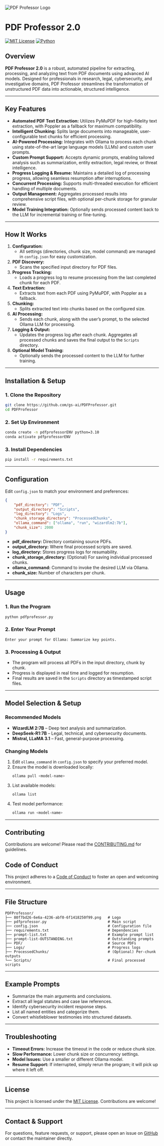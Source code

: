![PDF Professor Logo](80f7bd26-6e6a-4236-abf0-6f1418250f99.png)

# PDF Professor 2.0
[![MIT License](https://img.shields.io/badge/license-MIT-green.svg)](LICENSE)
[![Python](https://img.shields.io/badge/python-3.10%2B-blue.svg)](https://www.python.org/downloads/)

## Overview

**PDF Professor 2.0** is a robust, automated pipeline for extracting, processing, and analyzing text from PDF documents using advanced AI models. Designed for professionals in research, legal, cybersecurity, and investigative domains, PDF Professor streamlines the transformation of unstructured PDF data into actionable, structured intelligence.

---

## Key Features

- **Automated PDF Text Extraction:** Utilizes PyMuPDF for high-fidelity text extraction, with Poppler as a fallback for maximum compatibility.
- **Intelligent Chunking:** Splits large documents into manageable, user-configurable text chunks for efficient processing.
- **AI-Powered Processing:** Integrates with Ollama to process each chunk using state-of-the-art large language models (LLMs) and custom user prompts.
- **Custom Prompt Support:** Accepts dynamic prompts, enabling tailored analysis such as summarization, entity extraction, legal review, or threat intelligence.
- **Progress Logging & Resume:** Maintains a detailed log of processing progress, allowing seamless resumption after interruptions.
- **Concurrent Processing:** Supports multi-threaded execution for efficient handling of multiple documents.
- **Output Management:** Aggregates processed results into comprehensive script files, with optional per-chunk storage for granular review.
- **Model Training Integration:** Optionally sends processed content back to the LLM for incremental training or fine-tuning.

---

## How It Works

1. **Configuration:**
   - All settings (directories, chunk size, model command) are managed in `config.json` for easy customization.
2. **PDF Discovery:**
   - Scans the specified input directory for PDF files.
3. **Progress Tracking:**
   - Loads a progress log to resume processing from the last completed chunk for each PDF.
4. **Text Extraction:**
   - Extracts text from each PDF using PyMuPDF, with Poppler as a fallback.
5. **Chunking:**
   - Splits extracted text into chunks based on the configured size.
6. **AI Processing:**
   - Sends each chunk, along with the user’s prompt, to the selected Ollama LLM for processing.
7. **Logging & Output:**
   - Updates the progress log after each chunk. Aggregates all processed chunks and saves the final output to the `Scripts` directory.
8. **Optional Model Training:**
   - Optionally sends the processed content to the LLM for further training.

---

## Installation & Setup

### 1. Clone the Repository
```bash
git clone https://github.com/gs-ai/PDFProfessor.git
cd PDFProfessor
```

### 2. Set Up Environment
```bash
conda create -n pdfprofessorENV python=3.10
conda activate pdfprofessorENV
```

### 3. Install Dependencies
```bash
pip install -r requirements.txt
```

---

## Configuration

Edit `config.json` to match your environment and preferences:

```json
{
    "pdf_directory": "PDF",
    "output_directory": "Scripts",
    "log_directory": "Logs",
    "chunk_storage_directory": "ProcessedChunks",
    "ollama_command": ["ollama", "run", "wizardlm2:7b"],
    "chunk_size": 2000
}
```

- **pdf_directory:** Directory containing source PDFs.
- **output_directory:** Where final processed scripts are saved.
- **log_directory:** Stores progress logs for resumability.
- **chunk_storage_directory:** (Optional) For saving individual processed chunks.
- **ollama_command:** Command to invoke the desired LLM via Ollama.
- **chunk_size:** Number of characters per chunk.

---

## Usage

### 1. Run the Program
```bash
python pdfprofessor.py
```

### 2. Enter Your Prompt
```
Enter your prompt for Ollama: Summarize key points.
```

### 3. Processing & Output
- The program will process all PDFs in the input directory, chunk by chunk.
- Progress is displayed in real time and logged for resumption.
- Final results are saved in the `Scripts` directory as timestamped script files.

---

## Model Selection & Setup

### Recommended Models
- **WizardLM 2:7B** – Deep text analysis and summarization.
- **DeepSeek-R1:7B** – Legal, technical, and cybersecurity documents.
- **Mistral, LLaMA 3.1** – Fast, general-purpose processing.

### Changing Models
1. Edit `ollama_command` in `config.json` to specify your preferred model.
2. Ensure the model is downloaded locally:
   ```bash
   ollama pull <model-name>
   ```
3. List available models:
   ```bash
   ollama list
   ```
4. Test model performance:
   ```bash
   ollama run <model-name>
   ```

---

## Contributing

Contributions are welcome! Please read the [CONTRIBUTING.md](CONTRIBUTING.md) for guidelines.

## Code of Conduct

This project adheres to a [Code of Conduct](CODE_OF_CONDUCT.md) to foster an open and welcoming environment.

---

## File Structure

```plaintext
PDFProfessor/
├── 80f7bd26-6e6a-4236-abf0-6f1418250f99.png   # Logo
├── pdfprofessor.py                            # Main script
├── config.json                                # Configuration file
├── requirements.txt                           # Dependencies
├── prompt-list.txt                            # Example prompt list
├── prompt-list-OUTSTANDING.txt                # Outstanding prompts
├── PDF/                                       # Source PDFs
├── Logs/                                      # Progress logs
├── ProcessedChunks/                           # (Optional) Per-chunk outputs
└── Scripts/                                   # Final processed scripts
```

---

## Example Prompts

- Summarize the main arguments and conclusions.
- Extract all legal statutes and case law references.
- Identify cybersecurity incident response steps.
- List all named entities and categorize them.
- Convert whistleblower testimonies into structured datasets.

---

## Troubleshooting

- **Timeout Errors:** Increase the timeout in the code or reduce chunk size.
- **Slow Performance:** Lower chunk size or concurrency settings.
- **Model Issues:** Use a smaller or different Ollama model.
- **Resume Support:** If interrupted, simply rerun the program; it will pick up where it left off.

---

## License

This project is licensed under the [MIT License](LICENSE). Contributions are welcome!

---

## Contact & Support

For questions, feature requests, or support, please open an issue on [GitHub](https://github.com/gs-ai/PDFProfessor) or contact the maintainer directly.

